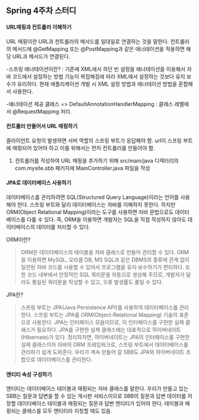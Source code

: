 ## Spring 4주차 스터디

#### URL매핑과 컨트롤러 이해하기

URL 매핑이란 URL과 컨트롤러의 메서드를 일대일로 연결하는 것을 말한다. 컨트롤러의 메서드에 @GetMapping 또는 @PostMapping과 같은 애너테이션을 적용하면 해당 URL과 메서드가 연결된다.

-스프링 애너테이션이란?
: 기존에 XML에서 하던 빈 설정을 애너테이션을 이용해서 자바 코드에서 설정하는 방법
기능이 복잡해짐에 따라 XML에서 설정하는 것보다 유지 보수가 유리하다.
현재 애플리케이션 개발 시 XML 설정 방법과 애너테이션 방법을 혼합해서 사용한다.

-애너테이션 제공 클래스
=> DefaultAnnotationHandlerMapping : 클래스 레벨에서 @RequestMapping 처리.


#### 컨트롤러 만들어서 URL 매핑하기

클라이언트 요청이 발생하면 서버 역할의 스프링 부트가 응답해야 함.
url이 스프링 부트에 매핑되어 있어야 하고 이를 위해서는 먼저 컨트롤러를 만들어야 함.

1) 컨트롤러를 작성하여 URL 매핑을 추가하기 위해 src/main/java 디렉터리의 com.mysite.sbb 패키지에 MainController.java 파일을 작성
 
#### JPA로 데이터베이스 사용하기
데이터베이스를 관리하려면 SQL(Structured Query Language)이라는 언어를 사용해야 한다. 스프링 부트와 달리 데이터베이스는 자바를 이해하지 못한다. 하지만 ORM(Object Relational Mapping)이라는 도구를 사용하면 자바 문법으로도 데이터베이스를 다룰 수 있다. 즉, ORM을 이용하면 개발자는 SQL을 직접 작성하지 않아도 데이터베이스의 데이터를 처리할 수 있다.

ORM이란? 
> ORM은 데이터베이스의 테이블을 자바 클래스로 만들어 관리할 수 있다. ORM을 이용하면 MySQL, 오라클 DB, MS SQL과 같은 DBMS의 종류에 관계 없이 일관된 자바 코드를 사용할 수 있어서 프로그램을 유지·보수하기가 편리하다. 또한 코드 내부에서 안정적인 SQL 쿼리문을 자동으로 생성해 주므로, 개발자가 달라도 통일된 쿼리문을 작성할 수 있고, 오류 발생률도 줄일 수 있다.


JPA란?
> 스프링 부트는 JPA(Java Persistence API)를 사용하여 데이터베이스를 관리한다. 스프링 부트는 JPA를 ORM(Object-Relational Mapping) 기술의 표준으로 사용한다. JPA는 인터페이스 모음이므로, 이 인터페이스를 구현한 실제 클래스가 필요하다. JPA를 구현한 실제 클래스에는 대표적으로 하이버네이트(Hibernate)가 있다. 정리하자면, 하이버네이트는 JPA의 인터페이스를 구현한 실제 클래스이자 자바의 ORM 프레임워크로, 스프링 부트에서 데이터베이스를 관리하기 쉽게 도와준다. 우리가 계속 만들어 갈 SBB도 JPA와 하이버네이트 조합으로 데이터베이스를 관리한다.

#### 엔티티 속성 구성하기

엔티티는 데이터베이스 테이블과 매핑되는 자바 클래스를 말한다. 우리가 만들고 있는 SBB는 질문과 답변을 할 수 있는 게시판 서비스이므로 SBB의 질문과 답변 데이터를 저장할 데이터베이스 테이블과 매핑되는 질문과 답변 엔티티가 있어야 한다. 테이블과 매핑되는 클래스를 모두 엔티티라 지칭할 때도 있음.



